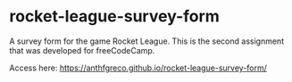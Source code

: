 # rocket-league-survey-form

A survey form for the game Rocket League. This is the second assignment that was developed for freeCodeCamp.

Access here: https://anthfgreco.github.io/rocket-league-survey-form/
